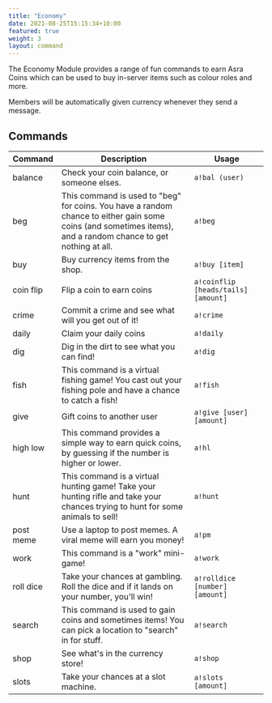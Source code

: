 ```yaml
---
title: "Economy"
date: 2021-08-25T15:15:34+10:00
featured: true
weight: 3
layout: command
---
```


The Economy Module provides a range of fun commands to earn Asra Coins which can be used to buy in-server items such as colour roles and more.‌

Members will be automatically given currency whenever they send a message. 

## Commands

| Command      | Description                                                   | Usage                         |
| ------------ | ------------------------------------------------------------- | ----------------------------- |
| balance      | Check your coin balance, or someone elses.                    | `a!bal (user)`                |
| beg          | This command is used to "beg" for coins. You have a random chance to either gain some coins (and sometimes items), and a random chance to get nothing at all.                                           | `a!beg`                       |
| buy          | Buy currency items from the shop.                             | `a!buy [item]`                |
| coin flip    | Flip a coin to earn coins                                     | `a!coinflip [heads/tails] [amount]` |
| crime        | Commit a crime and see what will you get out of it!           | `a!crime`                     |
| daily        | Claim your daily coins                                        | `a!daily`                     |
| dig          | Dig in the dirt to see what you can find!                     | `a!dig`                       |
| fish         | This command is a virtual fishing game! You cast out your fishing pole and have a chance to catch a fish!                                 | `a!fish`             |
| give         | Gift coins to another user                                    | `a!give [user] [amount]`      |
| high low     | This command provides a simple way to earn quick coins, by guessing if the number is higher or lower.                                     | `a!hl`               |
| hunt         | This command is a virtual hunting game! Take your hunting rifle and take your chances trying to hunt for some animals to sell!          | `a!hunt`             |
| post meme    | Use a laptop to post memes. A viral meme will earn you money! | `a!pm`                        |
| work         | This command is a "work" mini-game!                           | `a!work`                      |
| roll dice    | Take your chances at gambling. Roll the dice and if it lands on your number, you'll win!      | `a!rolldice [number] [amount]`   |
| search       | This command is used to gain coins and sometimes items! You can pick a location to "search" in for stuff. | `a!search`  |
| shop         | See what's in the currency store!                             | `a!shop`                      |
| slots        | Take your chances at a slot machine.                          | `a!slots [amount]`            |